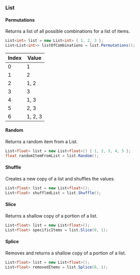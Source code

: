 ### List

#### Permutations

Returns a list of all possible combinations for a list of items.

```csharp
List<int> list = new List<int> { 1, 2, 3 };
List<List<int>> listOfCombinations = list.Permutations();
```

| Index | Value |
| ----- | ----- |
| 0 | 1 |
| 1 | 2 |
| 2 | 1, 2 |
| 3 | 3 |
| 4 | 1, 3  |
| 5 | 2, 3 |
| 6 | 1, 2, 3 |

#### Random

Returns a random item from a List.

```csharp
List<float> list = new List<float>() { 1, 2, 3, 4, 5 };
float randomItemFromList = list.Random();
```

#### Shuffle

Creates a new copy of a list and shuffles the values.

```csharp
List<float> list = new List<float>();
List<float> shuffledList = list.Shuffle();
```

#### Slice

Returns a shallow copy of a portion of a list.

```csharp
List<float> list = new List<float>();
List<float> specificItems = list.Slice(0, 1);
```

#### Splice

Removes and returns a shallow copy of a portion of a list.

```csharp
List<float> list = new List<float>();
List<float> removedItems = list.Splice(0, 1);
```

